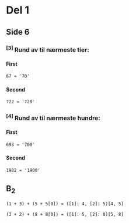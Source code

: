# Del 1



## Side 6



### <sup>[3]</sup> Rund av til nærmeste tier:


#### First
```txt
67 ≈ '70'
```

#### Second
```txt
722 ≈ '720'
```



### <sup>[4]</sup> Rund av til nærmeste hundre:


#### First
```txt
693 ≈ '700'
```

#### Second
```txt
1982 ≈ '1900'
```


## B<sub>2</sub>
```txt
(1 + 3) + (5 + 5[0]) = ([1]: 4, [2]: 5)[4, 5]
```


```txt
(3 + 2) + (8 + 8[0]) = ([1]: 5, [2]: 8)[5, 8]
```
